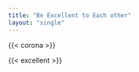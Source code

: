 ```yaml
---
title: "Be Excellent to Each other"
layout: "single"
---
```

{{< corona >}}

<div class="block--centered">
{{< excellent >}}
</div>